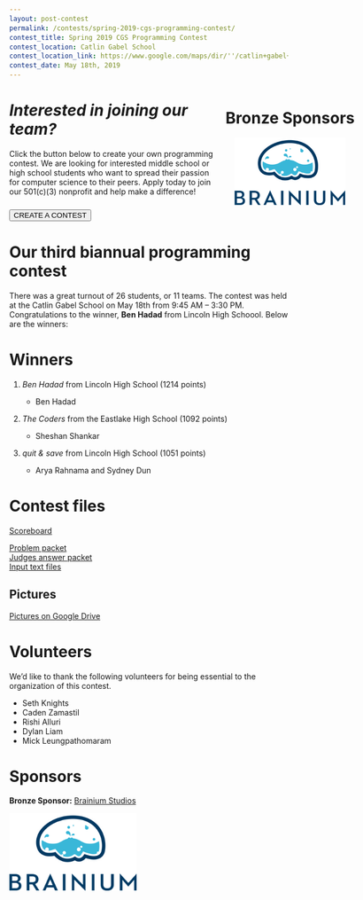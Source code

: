 ```yaml
---
layout: post-contest
permalink: /contests/spring-2019-cgs-programming-contest/
contest_title: Spring 2019 CGS Programming Contest
contest_location: Catlin Gabel School
contest_location_link: https://www.google.com/maps/dir/''/catlin+gabel+school/data=!4m5!4m4!1m0!1m2!1m1!1s0x549509433a879379:0x688f19935355949f?sa=X&ved=2ahUKEwj2kdrV45fdAhXfHTQIHUdLBt0Q9RcwE3oECAcQEw
contest_date: May 18th, 2019
---
```


<div style="float: right; margin-right: -120px; margin-left: 10px; text-align: center;">
  <h1 style="text-align: left;"><b>Bronze Sponsors</b></h1>
  <a href="http://www.brainiumstudios.com"><img src="/assets/images/sponsor_brainium.png" alt="Brainium" style="width: 200px;"></a>
</div>

# _Interested in joining our team?_

Click the button below to create your own programming contest. We are looking for interested middle school or high school students who want to spread their passion for computer science to their peers. Apply today to join our 501(c)(3) nonprofit and help make a difference!

<a href = "/contests/create"><button class = "contests-header-section-button" style="margin-top:10px">CREATE A CONTEST</button></a>

# Our third biannual programming contest

There was a great turnout of 26 students, or 11 teams. The contest was held at the Catlin Gabel School on May 18th from 9:45 AM – 3:30 PM. Congratulations to the winner, **Ben Hadad** from Lincoln High Schoool. Below are the winners:

# Winners

1. _Ben Hadad_  from Lincoln High School (1214 points)

    - Ben Hadad
2. _The Coders_  from the Eastlake High School (1092 points)

    - Sheshan Shankar
3. _quit & save_  from Lincoln High School (1051 points)

    - Arya Rahnama and Sydney Dun


# Contest files

[Scoreboard](https://docs.google.com/spreadsheets/d/1tD_sFDci0lnAg4C4sNOxNmz_31zP_5QErProZ0i0iD4/edit#gid=0)

[Problem packet](https://docs.google.com/document/d/1iVLMorv6arotkuMLd8wNshUAkIrjw7elnPa2ZUnusWU/edit)  
[Judges answer packet](https://docs.google.com/document/d/1pP-AtIZokdp_MYNm_M_8BVDlv8kGiFeFjs9mLkCdYYQ/edit)  
[Input text files](https://slack-redir.net/link?url=https%3A%2F%2Fdrive.google.com%2Fdrive%2Ffolders%2F1P6uYfbE3QcEuOaDrQFj7jlR12lRm7gJ_%3Fusp%3Dsharing)

## Pictures

[Pictures on Google Drive](https://slack-redir.net/link?url=https%3A%2F%2Fphotos.google.com%2Fshare%2FAF1QipPjpEWj3b-4_vf81XSAbhuq0qv6bnGA47LTDeIac72HfScnOJuKYPhKddlr8adZ9A%3Fkey%3Dc3d2czdUYlJMdkhqYlhOMGhpNUFGRWthLWN5SFhn)

# Volunteers

We’d like to thank the following volunteers for being essential to the organization of this contest.

- Seth Knights
- Caden Zamastil
- Rishi Alluri
- Dylan Liam
- Mick Leungpathomaram

# Sponsors

**Bronze Sponsor:** <a href="http://www.brainiumstudios.com">Brainium Studios</a>

<a href="http://www.brainiumstudios.com"><img src="/assets/images/sponsor_brainium.png" alt="Brainium Studioos" style="width: 230px; margin-right: 20px; display: block;"></a>